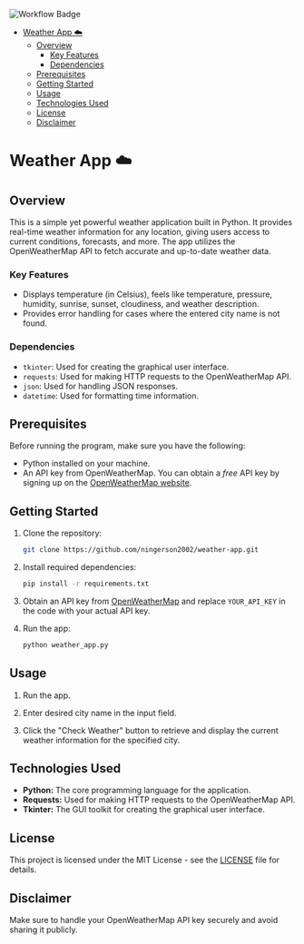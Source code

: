 ![Workflow Badge](https://img.shields.io/github/actions/workflow/status/ningerson2002/weather-app/python-app.yml
)

- [Weather App :cloud:](#weather-app-cloud)
  - [Overview](#overview)
    - [Key Features](#key-features)
    - [Dependencies](#dependencies)
  - [Prerequisites](#prerequisites)
  - [Getting Started](#getting-started)
  - [Usage](#usage)
  - [Technologies Used](#technologies-used)
  - [License](#license)
  - [Disclaimer](#disclaimer)

# Weather App :cloud:

## Overview

This is a simple yet powerful weather application built in Python. It provides real-time weather information for any location, giving users access to current conditions, forecasts, and more. The app utilizes the OpenWeatherMap API to fetch accurate and up-to-date weather data.

### Key Features

- Displays temperature (in Celsius), feels like temperature, pressure, humidity, sunrise, sunset, cloudiness, and weather description.
- Provides error handling for cases where the entered city name is not found.

### Dependencies

- `tkinter`: Used for creating the graphical user interface.
- `requests`: Used for making HTTP requests to the OpenWeatherMap API.
- `json`: Used for handling JSON responses.
- `datetime`: Used for formatting time information.

## Prerequisites

Before running the program, make sure you have the following:

- Python installed on your machine.
- An API key from OpenWeatherMap. You can obtain a _free_ API key by signing up on the [OpenWeatherMap website](https://openweathermap.org/).

## Getting Started

1. Clone the repository:

   ```bash
   git clone https://github.com/ningerson2002/weather-app.git
   ```

2. Install required dependencies:

   ```bash
   pip install -r requirements.txt
   ```

3. Obtain an API key from [OpenWeatherMap](https://openweathermap.org/api) and replace `YOUR_API_KEY` in the code with your actual API key.

4. Run the app:

   ```bash
   python weather_app.py
   ```

## Usage

1. Run the app.

2. Enter desired city name in the input field.

3. Click the "Check Weather" button to retrieve and display the current weather information for the specified city.

## Technologies Used

- **Python:** The core programming language for the application.
- **Requests:** Used for making HTTP requests to the OpenWeatherMap API.
- **Tkinter:** The GUI toolkit for creating the graphical user interface.

## License

This project is licensed under the MIT License - see the [LICENSE](LICENSE) file for details.

## Disclaimer

Make sure to handle your OpenWeatherMap API key securely and avoid sharing it publicly.
